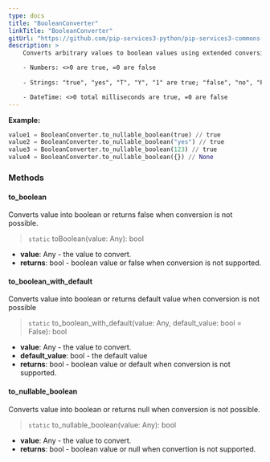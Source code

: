 ```yaml
---
type: docs
title: "BooleanConverter"
linkTitle: "BooleanConverter"
gitUrl: "https://github.com/pip-services3-python/pip-services3-commons-python"
description: > 
    Converts arbitrary values to boolean values using extended conversion rules:

    - Numbers: <>0 are true, =0 are false
    
    - Strings: "true", "yes", "T", "Y", "1" are true; "false", "no", "F", "N" are false

    - DateTime: <>0 total milliseconds are true, =0 are false
---
```


**Example:**

```python
value1 = BooleanConverter.to_nullable_boolean(true) // true
value2 = BooleanConverter.to_nullable_boolean("yes") // true
value3 = BooleanConverter.to_nullable_boolean(123) // true
value4 = BooleanConverter.to_nullable_boolean({}) // None

```

### Methods

#### to_boolean
Converts value into boolean or returns false when conversion is not possible.

> `static` toBoolean(value: Any): bool

- **value**: Any - the value to convert.
- **returns**: bool - boolean value or false when conversion is not supported.

#### to_boolean_with_default
Converts value into boolean or returns default value when conversion is not possible

> `static` to_boolean_with_default(value: Any, default_value: bool = False): bool

- **value**: Any - the value to convert.
- **default_value**: bool - the default value
- **returns**: bool - boolean value or default when conversion is not supported.


#### to_nullable_boolean
Converts value into boolean or returns null when conversion is not possible.

> `static` to_nullable_boolean(value: Any): bool

- **value**: Any - the value to convert.
- **returns**: bool - boolean value or null when convertion is not supported.
